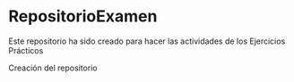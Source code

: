 # RepositorioExamen
Este repositorio ha sido creado para hacer las actividades de los Ejercicios Prácticos

Creación del repositorio
